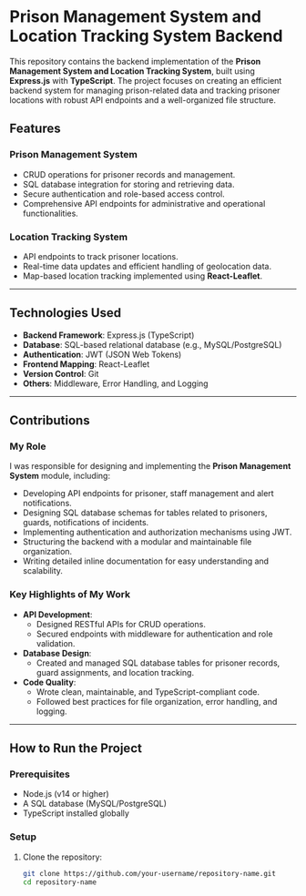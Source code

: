 # Prison Management System and Location Tracking System Backend

This repository contains the backend implementation of the **Prison Management System and Location Tracking System**, built using **Express.js** with **TypeScript**. The project focuses on creating an efficient backend system for managing prison-related data and tracking prisoner locations with robust API endpoints and a well-organized file structure.

## Features

### Prison Management System
- CRUD operations for prisoner records and management.
- SQL database integration for storing and retrieving data.
- Secure authentication and role-based access control.
- Comprehensive API endpoints for administrative and operational functionalities.

### Location Tracking System
- API endpoints to track prisoner locations.
- Real-time data updates and efficient handling of geolocation data.
- Map-based location tracking implemented using **React-Leaflet**.

---

## Technologies Used

- **Backend Framework**: Express.js (TypeScript)
- **Database**: SQL-based relational database (e.g., MySQL/PostgreSQL)
- **Authentication**: JWT (JSON Web Tokens)
- **Frontend Mapping**: React-Leaflet
- **Version Control**: Git
- **Others**: Middleware, Error Handling, and Logging

---

## Contributions

### My Role
I was responsible for designing and implementing the **Prison Management System** module, including:
- Developing API endpoints for prisoner, staff management and alert notifications.
- Designing SQL database schemas for tables related to prisoners, guards, notifications of incidents.
- Implementing authentication and authorization mechanisms using JWT.
- Structuring the backend with a modular and maintainable file organization.
- Writing detailed inline documentation for easy understanding and scalability.

### Key Highlights of My Work
- **API Development**:
  - Designed RESTful APIs for CRUD operations.
  - Secured endpoints with middleware for authentication and role validation.
- **Database Design**:
  - Created and managed SQL database tables for prisoner records, guard assignments, and location tracking.
- **Code Quality**:
  - Wrote clean, maintainable, and TypeScript-compliant code.
  - Followed best practices for file organization, error handling, and logging.

---

## How to Run the Project

### Prerequisites
- Node.js (v14 or higher)
- A SQL database (MySQL/PostgreSQL)
- TypeScript installed globally

### Setup
1. Clone the repository:
   ```bash
   git clone https://github.com/your-username/repository-name.git
   cd repository-name
